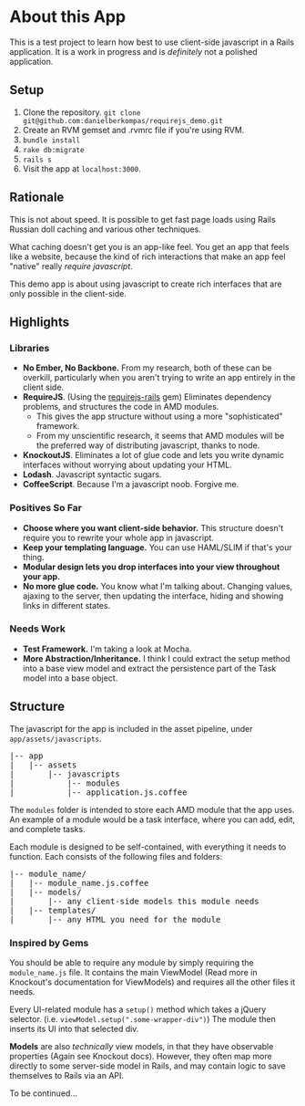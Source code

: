 # About this App
This is a test project to learn how best to use client-side javascript in a Rails application.  It is a work in progress and is _definitely_ not a polished application.

## Setup
1. Clone the repository.  `git clone git@github.com:danielberkompas/requirejs_demo.git`
2. Create an RVM gemset and .rvmrc file if you're using RVM.
3. `bundle install`
4. `rake db:migrate`
5. `rails s`
6. Visit the app at `localhost:3000`.

## Rationale
This is not about speed.  It is possible to get fast page loads using Rails Russian doll caching and various other techniques.

What caching doesn't get you is an app-like feel.  You get an app that feels like a website, because the kind of rich interactions that make an app feel "native" really _require javascript_.

This demo app is about using javascript to create rich interfaces that are only possible in the client-side.

## Highlights

### Libraries
* **No Ember, No Backbone.** From my research, both of these can be overkill, particularly when you aren't trying to write an app entirely in the client side.
* **RequireJS**. (Using the [requirejs-rails]() gem) Eliminates dependency problems, and structures the code in AMD modules.  
	* This gives the app structure without using a more "sophisticated" framework.
	* From my unscientific research, it seems that AMD modules will be the preferred way of distributing javascript, thanks to node.
* **KnockoutJS**.  Eliminates a lot of glue code and lets you write dynamic interfaces without worrying about updating your HTML.
* **Lodash**.  Javascript syntactic sugars.
* **CoffeeScript**.  Because I'm a javascript noob.  Forgive me.

### Positives So Far

* **Choose where you want client-side behavior.**  This structure doesn't require you to rewrite your whole app in javascript.
* **Keep your templating language.** You can use HAML/SLIM if that's your thing.
* **Modular design lets you drop interfaces into your view throughout your app.**
* **No more glue code.** You know what I'm talking about.  Changing values, ajaxing to the server, then updating the interface, hiding and showing links in different states.

### Needs Work

* **Test Framework.** I'm taking a look at Mocha.
* **More Abstraction/Inheritance.** I think I could extract the setup method into a base view model and extract the persistence part of the Task model into a base object.

## Structure
The javascript for the app is included in the asset pipeline, under `app/assets/javascripts`.

<pre>
|-- app
|   |-- assets
|       |-- javascripts
|           |-- modules
|           |-- application.js.coffee
</pre>

The `modules` folder is intended to store each AMD module that the app uses.  An example of a module would be a task interface, where you can add, edit, and complete tasks.

Each module is designed to be self-contained, with everything it needs to function.  Each consists of the following files and folders:

<pre>
|-- module_name/
|   |-- module_name.js.coffee
|   |-- models/
|       |-- any client-side models this module needs
|   |-- templates/
|       |-- any HTML you need for the module
</pre>

### Inspired by Gems
You should be able to require any module by simply requiring the `module_name.js` file.  It contains the main ViewModel (Read more in Knockout's documentation for ViewModels) and requires all the other files it needs.

Every UI-related module has a `setup()` method which takes a jQuery selector. (i.e. `viewModel.setup(".some-wrapper-div")`) The module then inserts its UI into that selected div.

**Models** are also _technically_ view models, in that they have observable properties (Again see Knockout docs).  However, they often map more directly to some server-side model in Rails, and may contain logic to save themselves to Rails via an API.

To be continued...
